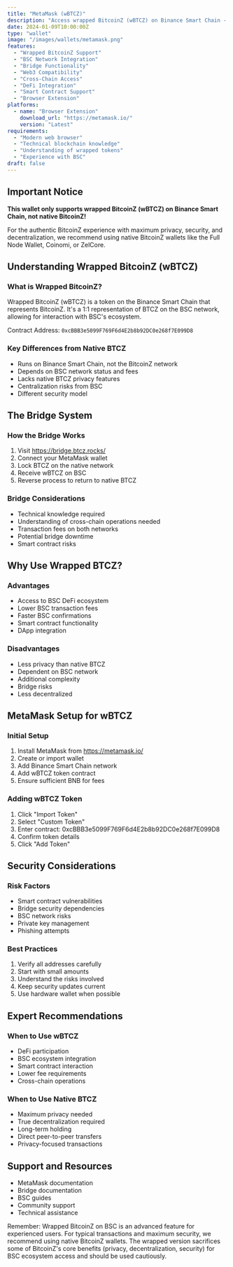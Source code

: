 ```yaml
---
title: "MetaMask (wBTCZ)"
description: "Access wrapped BitcoinZ (wBTCZ) on Binance Smart Chain - For advanced users only"
date: 2024-01-09T10:00:00Z
type: "wallet"
image: "/images/wallets/metamask.png"
features:
  - "Wrapped BitcoinZ Support"
  - "BSC Network Integration"
  - "Bridge Functionality"
  - "Web3 Compatibility"
  - "Cross-Chain Access"
  - "DeFi Integration"
  - "Smart Contract Support"
  - "Browser Extension"
platforms:
  - name: "Browser Extension"
    download_url: "https://metamask.io/"
    version: "Latest"
requirements:
  - "Modern web browser"
  - "Technical blockchain knowledge"
  - "Understanding of wrapped tokens"
  - "Experience with BSC"
draft: false
---
```


## Important Notice

**This wallet only supports wrapped BitcoinZ (wBTCZ) on Binance Smart Chain, not native BitcoinZ!**

For the authentic BitcoinZ experience with maximum privacy, security, and decentralization, we recommend using native BitcoinZ wallets like the Full Node Wallet, Coinomi, or ZelCore.

## Understanding Wrapped BitcoinZ (wBTCZ)

### What is Wrapped BitcoinZ?
Wrapped BitcoinZ (wBTCZ) is a token on the Binance Smart Chain that represents BitcoinZ. It's a 1:1 representation of BTCZ on the BSC network, allowing for interaction with BSC's ecosystem.

Contract Address: `0xcBBB3e5099F769F6d4E2b8b92DC0e268f7E099D8`

### Key Differences from Native BTCZ
- Runs on Binance Smart Chain, not the BitcoinZ network
- Depends on BSC network status and fees
- Lacks native BTCZ privacy features
- Centralization risks from BSC
- Different security model

## The Bridge System

### How the Bridge Works
1. Visit https://bridge.btcz.rocks/
2. Connect your MetaMask wallet
3. Lock BTCZ on the native network
4. Receive wBTCZ on BSC
5. Reverse process to return to native BTCZ

### Bridge Considerations
- Technical knowledge required
- Understanding of cross-chain operations needed
- Transaction fees on both networks
- Potential bridge downtime
- Smart contract risks

## Why Use Wrapped BTCZ?

### Advantages
- Access to BSC DeFi ecosystem
- Lower BSC transaction fees
- Faster BSC confirmations
- Smart contract functionality
- DApp integration

### Disadvantages
- Less privacy than native BTCZ
- Dependent on BSC network
- Additional complexity
- Bridge risks
- Less decentralized

## MetaMask Setup for wBTCZ

### Initial Setup
1. Install MetaMask from https://metamask.io/
2. Create or import wallet
3. Add Binance Smart Chain network
4. Add wBTCZ token contract
5. Ensure sufficient BNB for fees

### Adding wBTCZ Token
1. Click "Import Token"
2. Select "Custom Token"
3. Enter contract: 0xcBBB3e5099F769F6d4E2b8b92DC0e268f7E099D8
4. Confirm token details
5. Click "Add Token"

## Security Considerations

### Risk Factors
- Smart contract vulnerabilities
- Bridge security dependencies
- BSC network risks
- Private key management
- Phishing attempts

### Best Practices
1. Verify all addresses carefully
2. Start with small amounts
3. Understand the risks involved
4. Keep security updates current
5. Use hardware wallet when possible

## Expert Recommendations

### When to Use wBTCZ
- DeFi participation
- BSC ecosystem integration
- Smart contract interaction
- Lower fee requirements
- Cross-chain operations

### When to Use Native BTCZ
- Maximum privacy needed
- True decentralization required
- Long-term holding
- Direct peer-to-peer transfers
- Privacy-focused transactions

## Support and Resources

- MetaMask documentation
- Bridge documentation
- BSC guides
- Community support
- Technical assistance

Remember: Wrapped BitcoinZ on BSC is an advanced feature for experienced users. For typical transactions and maximum security, we recommend using native BitcoinZ wallets. The wrapped version sacrifices some of BitcoinZ's core benefits (privacy, decentralization, security) for BSC ecosystem access and should be used cautiously.